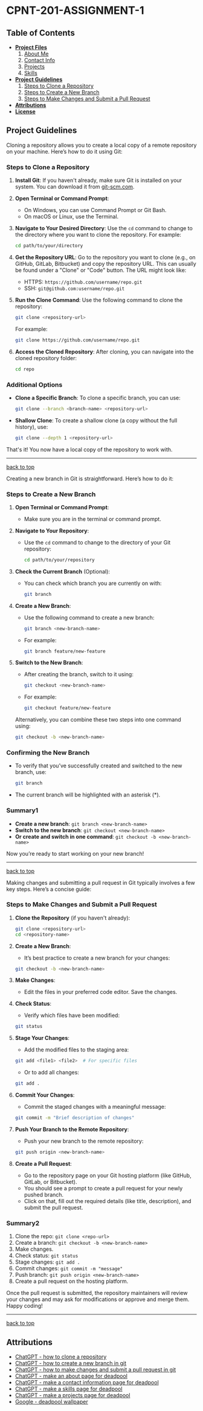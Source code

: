 # CPNT-201-ASSIGNMENT-1

## Table of Contents

- [**Project Files**](/project-files/)
   1. [About Me](/project-files/aboutme.md)
   2. [Contact Info](/project-files/contact-info.md)
   3. [Projects](/project-files/projects.md)
   4. [Skills](/project-files/skills.md)
- [**Project Guidelines**](#project-guidelines)
   1. [Steps to Clone a Repository](#steps-to-clone-a-repository)
   2. [Steps to Create a New Branch](#steps-to-create-a-new-branch)
   3. [Steps to Make Changes and Submit a Pull Request](#steps-to-make-changes-and-submit-a-pull-request)
- [**Attributions**](#attributions)
- [**License**](/LICENSE)

## Project Guidelines

Cloning a repository allows you to create a local copy of a remote repository on your machine. Here’s how to do it using Git:

### Steps to Clone a Repository

1. **Install Git**: If you haven't already, make sure Git is installed on your system. You can download it from [git-scm.com](https://git-scm.com/).

2. **Open Terminal or Command Prompt**:

   - On Windows, you can use Command Prompt or Git Bash.
   - On macOS or Linux, use the Terminal.

3. **Navigate to Your Desired Directory**: Use the `cd` command to change to the directory where you want to clone the repository. For example:

   ```bash
   cd path/to/your/directory
   ```

4. **Get the Repository URL**: Go to the repository you want to clone (e.g., on GitHub, GitLab, Bitbucket) and copy the repository URL. This can usually be found under a "Clone" or "Code" button. The URL might look like:

   - HTTPS: `https://github.com/username/repo.git`
   - SSH: `git@github.com:username/repo.git`

5. **Run the Clone Command**: Use the following command to clone the repository:

   ```bash
   git clone <repository-url>
   ```

   For example:

   ```bash
   git clone https://github.com/username/repo.git
   ```

6. **Access the Cloned Repository**: After cloning, you can navigate into the cloned repository folder:

   ```bash
   cd repo
   ```

### Additional Options

- **Clone a Specific Branch**: To clone a specific branch, you can use:

  ```bash
  git clone --branch <branch-name> <repository-url>
  ```

- **Shallow Clone**: To create a shallow clone (a copy without the full history), use:

  ```bash
  git clone --depth 1 <repository-url>
  ```

That's it! You now have a local copy of the repository to work with.  

---
[back to top](#cpnt-201-assignment-1)

Creating a new branch in Git is straightforward. Here’s how to do it:

### Steps to Create a New Branch

1. **Open Terminal or Command Prompt**:
   - Make sure you are in the terminal or command prompt.

2. **Navigate to Your Repository**:
   - Use the `cd` command to change to the directory of your Git repository:

     ```bash
     cd path/to/your/repository
     ```

3. **Check the Current Branch** (Optional):
   - You can check which branch you are currently on with:

     ```bash
     git branch
     ```

4. **Create a New Branch**:
   - Use the following command to create a new branch:

     ```bash
     git branch <new-branch-name>
     ```

   - For example:

     ```bash
     git branch feature/new-feature
     ```

5. **Switch to the New Branch**:
   - After creating the branch, switch to it using:

     ```bash
     git checkout <new-branch-name>
     ```

   - For example:

     ```bash
     git checkout feature/new-feature
     ```

   Alternatively, you can combine these two steps into one command using:

   ```bash
   git checkout -b <new-branch-name>
   ```

### Confirming the New Branch

- To verify that you’ve successfully created and switched to the new branch, use:

  ```bash
  git branch
  ```

- The current branch will be highlighted with an asterisk (*).

### Summary1

- **Create a new branch**: `git branch <new-branch-name>`
- **Switch to the new branch**: `git checkout <new-branch-name>`
- **Or create and switch in one command**: `git checkout -b <new-branch-name>`

Now you’re ready to start working on your new branch!  

---
[back to top](#cpnt-201-assignment-1)

Making changes and submitting a pull request in Git typically involves a few key steps. Here’s a concise guide:

### Steps to Make Changes and Submit a Pull Request

1. **Clone the Repository** (if you haven't already):

   ```bash
   git clone <repository-url>
   cd <repository-name>
   ```

2. **Create a New Branch**:
   - It’s best practice to create a new branch for your changes:

   ```bash
   git checkout -b <new-branch-name>
   ```

3. **Make Changes**:
   - Edit the files in your preferred code editor. Save the changes.

4. **Check Status**:
   - Verify which files have been modified:

   ```bash
   git status
   ```

5. **Stage Your Changes**:
   - Add the modified files to the staging area:

   ```bash
   git add <file1> <file2>  # For specific files
   ```

   - Or to add all changes:

   ```bash
   git add .
   ```

6. **Commit Your Changes**:
   - Commit the staged changes with a meaningful message:

   ```bash
   git commit -m "Brief description of changes"
   ```

7. **Push Your Branch to the Remote Repository**:
   - Push your new branch to the remote repository:

   ```bash
   git push origin <new-branch-name>
   ```

8. **Create a Pull Request**:
   - Go to the repository page on your Git hosting platform (like GitHub, GitLab, or Bitbucket).
   - You should see a prompt to create a pull request for your newly pushed branch.
   - Click on that, fill out the required details (like title, description), and submit the pull request.

### Summary2

1. Clone the repo: `git clone <repo-url>`
2. Create a branch: `git checkout -b <new-branch-name>`
3. Make changes.
4. Check status: `git status`
5. Stage changes: `git add .`
6. Commit changes: `git commit -m "message"`
7. Push branch: `git push origin <new-branch-name>`
8. Create a pull request on the hosting platform.

Once the pull request is submitted, the repository maintainers will review your changes and may ask for modifications or approve and merge them. Happy coding!

---
[back to top](#cpnt-201-assignment-1)

## Attributions

- [ChatGPT - how to clone a repository](chatgpt.com)
- [ChatGPT - how to create a new branch in git](chatgpt.com)
- [ChatGPT - how to make changes and submit a pull request in git](chatgpt.com)
- [ChatGPT - make an about page for deadpool](chtgpt.com)
- [ChatGPT - make a contact information page for deadpool](chtgpt.com)
- [ChatGPT - make a skills page for deadpool](chtgpt.com)
- [ChatGPT - make a projects page for deadpool](chtgpt.com)
- [Google - deadpool wallpaper](google.com)
